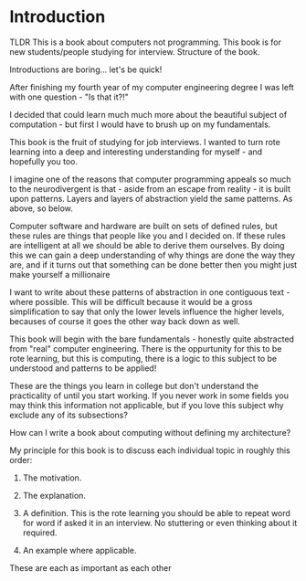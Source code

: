 # Introduction

TLDR
This is a book about computers not programming.
This book is for new students/people studying for interview.
Structure of the book.

Introductions are boring... let's be quick!

After finishing my fourth year of my computer engineering degree I was left with one question - "Is that it?!"

I decided that could learn much much more about the beautiful subject of computation - but first I would have to brush up on my fundamentals.

This book is the fruit of studying for job interviews. I wanted to turn rote learning into a deep and interesting understanding for myself - and hopefully you too.

I imagine one of the reasons that computer programming appeals so much to the neurodivergent is that - aside from an escape from reality - it is built upon patterns. Layers and layers of abstraction yield the same patterns. As above, so below.

Computer software and hardware are built on sets of defined rules, but these rules are things that people like you and I decided on. If these rules are intelligent at all we should be able to derive them ourselves. By doing this we can gain a deep understanding of why things are done the way they are, and if it turns out that something can be done better then you might just make yourself a millionaire

I want to write about these patterns of abstraction in one contiguous text - where possible. This will be difficult because it would be a gross simplification to say that only the lower levels influence the higher levels, becauses of course it goes the other way back down as well. 

This book will begin with the bare fundamentals - honestly quite abstracted from "real" computer engineering. There is the oppurtunity for this to be rote learning, but this is computing, there is a logic to this subject to be understood and patterns to be applied!

These are the things you learn in college but don't understand the practicality of until you start working. If you never work in some fields you may think this information not applicable, but if you love this subject why exclude any of its subsections?

How can I write a book about computing without defining my architecture?

My principle for this book is to discuss each individual topic in roughly this order: 

1. The motivation. 

2. The explanation.

3. A definition. This is the rote learning you should be able to repeat word for word if asked it in an interview. No stuttering or even thinking about it required.
4. An example where applicable.

These are each as important as each other